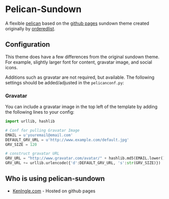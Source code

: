 # Pelican-Sundown

A flexible [pelican](http://docs.getpelican.com) based on the [github
pages](https://github.com/orderedlist) sundown theme created originally by [orderedlist](http://pages.github.com/).

## Configuration

This theme does have a few differences from the original sundown theme.
For example, slightly larger font for content, gravatar image, and
social icons.

Additions such as gravatar are not required, but available.  The
following settings should be added/adjusted in the `pelicanconf.py`:

### Gravatar

You can include a gravatar image in the top left of the template by
adding the following lines to your config:

```python
import urllib, hashlib

# Conf for pulling Gravatar Image
EMAIL = u'youremail@email.com'
DEFAULT_GRV_URL = u'http://www.example.com/default.jpg'
GRV_SIZE = 120

# construct gravatar URL
GRV_URL = "http://www.gravatar.com/avatar/" + hashlib.md5(EMAIL.lower()).hexdigest() + "?"
GRV_URL += urllib.urlencode({'d':DEFAULT_GRV_URL, 's':str(GRV_SIZE)})
``` 

## Who is using pelican-sundown

* [KenIngle.com](http://keningle.com) - Hosted on github pages
